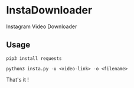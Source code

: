 # InstaDownloader
Instagram Video Downloader

## Usage 

<pre><code>pip3 install requests</code></pre>
<pre><code>python3 insta.py -u &lt;video-link&gt; -o &lt;filename&gt;</code></pre>

That's it !
